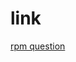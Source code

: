 # link
[rpm question](http://stackoverflow.com/questions/16575680/rpmbuild-failing-error-installed-but-unpackaged-files-found)

